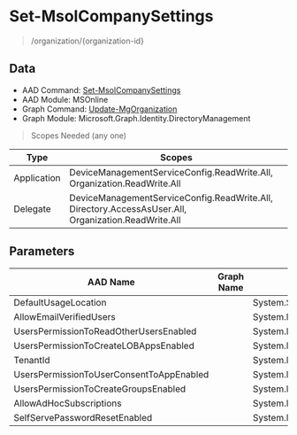 # Set-MsolCompanySettings

> /organization/{organization-id}

## Data

+ AAD Command: [Set-MsolCompanySettings](https://docs.microsoft.com/en-us/powershell/module/MSOnline/Set-MsolCompanySettings)
+ AAD Module: MSOnline
+ Graph Command: [Update-MgOrganization](https://docs.microsoft.com/en-us/powershell/module/Microsoft.Graph.Identity.DirectoryManagement/Update-MgOrganization)
+ Graph Module: Microsoft.Graph.Identity.DirectoryManagement

> Scopes Needed (any one)

|Type|Scopes|
|---|---|
|Application|DeviceManagementServiceConfig.ReadWrite.All, Organization.ReadWrite.All|
|Delegate|DeviceManagementServiceConfig.ReadWrite.All, Directory.AccessAsUser.All, Organization.ReadWrite.All|

## Parameters

|AAD Name|Graph Name|AAD Type|Graph Type|Infos|
|---|---|---|---|---|
|DefaultUsageLocation||System.String|||
|AllowEmailVerifiedUsers||System.Nullable/System.Boolean|||
|UsersPermissionToReadOtherUsersEnabled||System.Nullable/System.Boolean|||
|UsersPermissionToCreateLOBAppsEnabled||System.Nullable/System.Boolean|||
|TenantId||System.Nullable/System.Guid|||
|UsersPermissionToUserConsentToAppEnabled||System.Nullable/System.Boolean|||
|UsersPermissionToCreateGroupsEnabled||System.Nullable/System.Boolean|||
|AllowAdHocSubscriptions||System.Nullable/System.Boolean|||
|SelfServePasswordResetEnabled||System.Nullable/System.Boolean|||

